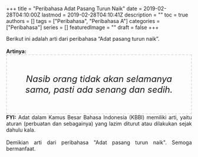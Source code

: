 +++
title = "Peribahasa Adat Pasang Turun Naik"
date = 2019-02-28T04:10:00Z
lastmod = 2019-02-28T04:10:41Z
description = ""
toc = true
authors = []
tags = ["Peribahasa", "Peribahasa A"]
categories = ["Peribahasa"]
series = []
featuredImage = ""
draft = false
+++

<div dir="ltr" style="text-align: left;" trbidi="on"><div style="text-align: justify;">Berikut ini adalah arti dari peribahasa “Adat pasang turun naik”.</div><br /><div style="text-align: justify;"><b>Artinya:</b></div><div style="border: 2px dashed #ddd; font-size: 24px; height: auto; margin: 0 auto; padding: 50px; text-align: center; width: auto;"><i>Nasib orang tidak akan selamanya sama, pasti ada senang dan sedih.</i></div><div style="text-align: justify;"><b>FYI:</b> Adat dalam Kamus Besar Bahasa Indonesia (KBBI) memiliki arti, yaitu aturan (perbuatan dan sebagainya) yang lazim diturut atau dilakukan sejak dahulu kala.</div><br /><div style="text-align: justify;">Demikian arti dari peribahasa "Adat pasang turun naik". Semoga bermanfaat. </div></div>
